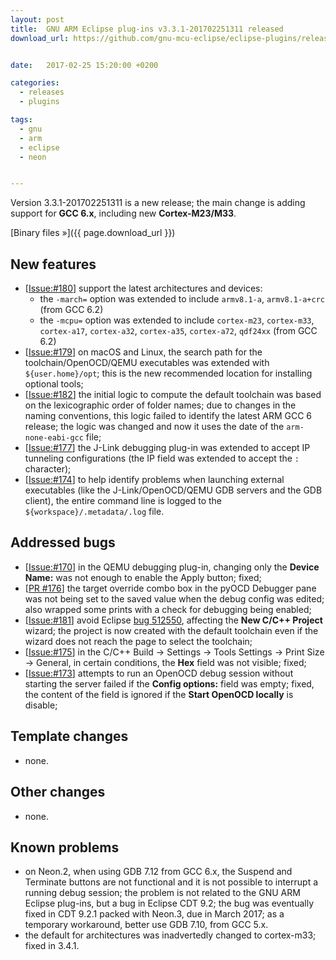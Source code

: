 ```yaml
---
layout: post
title:  GNU ARM Eclipse plug-ins v3.3.1-201702251311 released
download_url: https://github.com/gnu-mcu-eclipse/eclipse-plugins/releases/tag/v3.3.1-201702251311


date:   2017-02-25 15:20:00 +0200

categories:
  - releases
  - plugins

tags:
  - gnu
  - arm
  - eclipse
  - neon


---
```


Version 3.3.1-201702251311 is a new release; the main change is adding support for **GCC 6.x**, including new **Cortex-M23/M33**.

[Binary files »]({{ page.download_url }})

## New features

- [[Issue:#180](https://github.com/gnu-mcu-eclipse/eclipse-plugins/issues/180)] support the latest architectures and devices:
  - the `-march=` option was extended to include `armv8.1-a`, `armv8.1-a+crc` (from GCC 6.2)
  - the `-mcpu=` option was extended to include `cortex-m23`, `cortex-m33`, `cortex-a17`, `cortex-a32`, `cortex-a35`, `cortex-a72`, `qdf24xx` (from GCC 6.2)
- [[Issue:#179](https://github.com/gnu-mcu-eclipse/eclipse-plugins/issues/179)] on macOS and Linux, the search path for the toolchain/OpenOCD/QEMU executables was extended with `${user.home}/opt`; this is the new recommended location for installing optional tools;
- [[Issue:#182](https://github.com/gnu-mcu-eclipse/eclipse-plugins/issues/182)] the initial logic to compute the default toolchain was based on the lexicographic order of folder names; due to changes in the naming conventions, this logic failed to identify the latest ARM GCC 6 release; the logic was changed and now it uses the date of the `arm-none-eabi-gcc` file;
- [[Issue:#177](https://github.com/gnu-mcu-eclipse/eclipse-plugins/issues/177)] the J-Link debugging plug-in was extended to accept IP tunneling configurations (the IP field was extended to accept the `:` character);
- [[Issue:#174](https://github.com/gnu-mcu-eclipse/eclipse-plugins/issues/174)] to help identify problems when launching external executables (like the J-Link/OpenOCD/QEMU GDB servers and the GDB client), the entire command line is logged to the `${workspace}/.metadata/.log` file.

## Addressed bugs

- [[Issue:#170](https://github.com/gnu-mcu-eclipse/eclipse-plugins/issues/170)] in the QEMU debugging plug-in, changing only the **Device Name:** was not enough to enable the Apply button; fixed;
- [[PR #176](https://github.com/gnu-mcu-eclipse/eclipse-plugins/pull/176)] the target override combo box in the pyOCD Debugger pane was not being set to the saved value when the debug config was edited; also wrapped some prints with a check for debugging being enabled;
- [[Issue:#181](https://github.com/gnu-mcu-eclipse/eclipse-plugins/issues/181)] avoid Eclipse [bug 512550](https://bugs.eclipse.org/bugs/show_bug.cgi?id=512550), affecting the **New C/C++ Project** wizard; the project is now created with the default toolchain even if the wizard does not reach the page to select the toolchain;
- [[Issue:#175](https://github.com/gnu-mcu-eclipse/eclipse-plugins/issues/175)] in the C/C++ Build → Settings → Tools Settings → Print Size → General, in certain conditions, the **Hex** field was not visible; fixed;
- [[Issue:#173](https://github.com/gnu-mcu-eclipse/eclipse-plugins/issues/173)] attempts to run an OpenOCD debug session without starting the server failed if the **Config options:** field was empty; fixed, the content of the field is ignored if the **Start OpenOCD locally** is disable;

## Template changes

- none.

## Other changes

- none.

## Known problems

- on Neon.2, when using GDB 7.12 from GCC 6.x, the Suspend and Terminate buttons are not functional and it is not possible to interrupt a running debug session; the problem is not related to the GNU ARM Eclipse plug-ins, but a bug in Eclipse CDT 9.2; the bug was eventually fixed in CDT 9.2.1 packed with Neon.3, due in March 2017; as a temporary workaround, better use GDB 7.10, from GCC 5.x.
- the default for architectures was inadvertedly changed to cortex-m33; fixed in 3.4.1.
